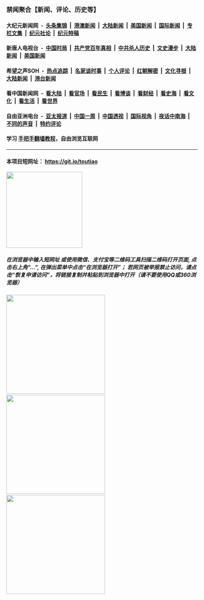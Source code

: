 ### 禁闻聚合【新闻、评论、历史等】

#### 大纪元新闻网 &nbsp;-&nbsp; [头条集锦](indexes/E头条集锦.md?t=03140102) &nbsp;|&nbsp; [港澳新闻](indexes/E港澳新闻.md?t=03140102)  &nbsp;|&nbsp; [大陆新闻](indexes/E大陆新闻.md?t=03140102) &nbsp;|&nbsp; [美国新闻](indexes/E美国新闻.md?t=03140102) &nbsp;|&nbsp; [国际新闻](indexes/E国际新闻.md?t=03140102) &nbsp;|&nbsp; [专栏文集](indexes/E专栏文集.md?t=03140102) &nbsp;|&nbsp; [纪元社论](indexes/E纪元社论.md?t=03140102) &nbsp;|&nbsp; [纪元特稿](indexes/E纪元特稿.md?t=03140102) 

#### 新唐人电视台 &nbsp;-&nbsp; [中国时局](indexes/N中国时局.md?t=03140102) &nbsp;|&nbsp; [共产党百年真相](indexes/N共产党百年真相.md?t=03140102) &nbsp;|&nbsp; [中共杀人历史](indexes/N中共杀人历史.md?t=03140102) &nbsp;|&nbsp; [文史漫步](indexes/N文史漫步.md?t=03140102) &nbsp;|&nbsp; [大陆新闻](indexes/N大陆新闻.md?t=03140102) &nbsp;|&nbsp; [美国新闻](indexes/N美国新闻.md?t=03140102)

#### 希望之声SOH &nbsp;-&nbsp; [热点追踪](indexes/H热点追踪.md?t=03140102) &nbsp;|&nbsp; [名家谈时事](indexes/H名家谈时事.md?t=03140102) &nbsp;|&nbsp; [个人评论](indexes/H个人评论.md?t=03140102)  &nbsp;|&nbsp; [红朝解密](indexes/H红朝解密.md?t=03140102) &nbsp;|&nbsp; [文化寻根](indexes/H文化寻根.md?t=03140102) &nbsp;|&nbsp; [大陆新闻](indexes/H大陆新闻.md?t=03140102) &nbsp;|&nbsp; [港台新闻](indexes/H港台新闻.md?t=03140102)

#### 看中国新闻网 &nbsp;-&nbsp; [看大陆](indexes/S看大陆.md?t=03140102) &nbsp;|&nbsp; [看官场](indexes/S看官场.md?t=03140102) &nbsp;|&nbsp; [看民生](indexes/S看民生.md?t=03140102)  &nbsp;|&nbsp; [看博谈](indexes/S看博谈.md?t=03140102) &nbsp;|&nbsp; [看财经](indexes/S看财经.md?t=03140102) &nbsp;|&nbsp; [看史海](indexes/S看史海.md?t=03140102) &nbsp;|&nbsp; [看文化](indexes/S看文化.md?t=03140102) &nbsp;|&nbsp; [看生活](indexes/S看生活.md?t=03140102) &nbsp;|&nbsp; [看世界](indexes/S看世界.md?t=03140102)

#### 自由亚洲电台 &nbsp;-&nbsp; [亚太报道](indexes/R亚太报道.md?t=03140102) &nbsp;|&nbsp; [中国一周](indexes/R中国一周.md?t=03140102) &nbsp;|&nbsp; [中国透视](indexes/R中国透视.md?t=03140102)  &nbsp;|&nbsp; [国际视角](indexes/R国际视角.md?t=03140102) &nbsp;|&nbsp; [夜话中南海](indexes/R夜话中南海.md?t=03140102) &nbsp;|&nbsp; [不同的声音](indexes/R不同的声音.md?t=03140102) &nbsp;|&nbsp; [特约评论](indexes/R特约评论.md?t=03140102)

#### 学习 [手把手翻墙教程](https://github.com/gfw-breaker/guides/wiki)，自由浏览互联网

----

#### 本项目短网址： https://git.io/toutiao
<img src="https://raw.githubusercontent.com/gfw-breaker/banned-news/master/scripts/img/qr.png" width="200px"/>  

##### 在浏览器中输入短网址 或使用微信、支付宝等二维码工具扫描二维码打开页面, 点击右上角"...", 在弹出菜单中点击“在浏览器打开”； 若网页被举报禁止访问，请点击“恢复申请访问”，将链接复制并粘贴到浏览器中打开（请不要使用QQ或360浏览器）

<img src="https://raw.githubusercontent.com/gfw-breaker/banned-news/master/scripts/img/1.png" width="260px"/> &nbsp; <img src="https://raw.githubusercontent.com/gfw-breaker/banned-news/master/scripts/img/2.png" width="260px"/> &nbsp; <img src="https://raw.githubusercontent.com/gfw-breaker/banned-news/master/scripts/img/3.png" width="260px"/>
